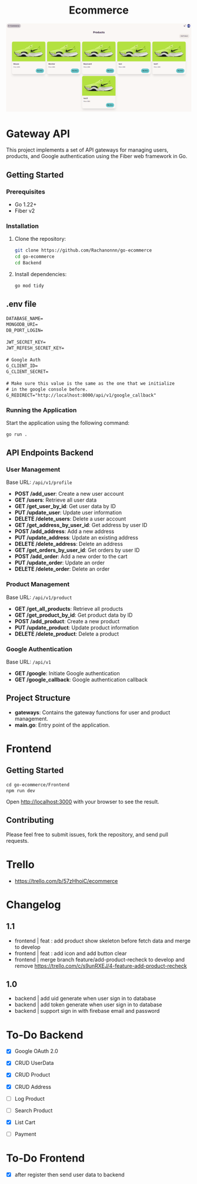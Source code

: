 <div align="center">

# Ecommerce

![alt text](example/image.png)

</div>

# Gateway API

This project implements a set of API gateways for managing users, products, and Google authentication using the Fiber web framework in Go.

## Getting Started

### Prerequisites

- Go 1.22+
- Fiber v2

### Installation

1. Clone the repository:

   ```sh
   git clone https://github.com/Rachanonnn/go-ecommerce
   cd go-ecommerce
   cd Backend
   ```

2. Install dependencies:
   ```sh
   go mod tidy
   ```

## .env file

```
DATABASE_NAME=
MONGODB_URI=
DB_PORT_LOGIN=

JWT_SECRET_KEY=
JWT_REFESH_SECRET_KEY=

# Google Auth
G_CLIENT_ID=
G_CLIENT_SECRET=

# Make sure this value is the same as the one that we initialize
# in the google console before.
G_REDIRECT="http://localhost:8000/api/v1/google_callback"
```

### Running the Application

Start the application using the following command:

```sh
go run .
```

## API Endpoints Backend

### User Management

Base URL: `/api/v1/profile`

- **POST /add_user**: Create a new user account
- **GET /users**: Retrieve all user data
- **GET /get_user_by_id**: Get user data by ID
- **PUT /update_user**: Update user information
- **DELETE /delete_users**: Delete a user account
- **GET /get_address_by_user_id**: Get address by user ID
- **POST /add_address**: Add a new address
- **PUT /update_address**: Update an existing address
- **DELETE /delete_address**: Delete an address
- **GET /get_orders_by_user_id**: Get orders by user ID
- **POST /add_order**: Add a new order to the cart
- **PUT /update_order**: Update an order
- **DELETE /delete_order**: Delete an order

### Product Management

Base URL: `/api/v1/product`

- **GET /get_all_products**: Retrieve all products
- **GET /get_product_by_id**: Get product data by ID
- **POST /add_product**: Create a new product
- **PUT /update_product**: Update product information
- **DELETE /delete_product**: Delete a product

### Google Authentication

Base URL: `/api/v1`

- **GET /google**: Initiate Google authentication
- **GET /google_callback**: Google authentication callback

## Project Structure

- **gateways**: Contains the gateway functions for user and product management.
- **main.go**: Entry point of the application.

# Frontend

## Getting Started

```
cd go-ecommerce/Frontend
npm run dev
```

Open [http://localhost:3000](http://localhost:3000) with your browser to see the result.

## Contributing

Please feel free to submit issues, fork the repository, and send pull requests.

# Trello

- https://trello.com/b/57zHhoiC/ecommerce

# Changelog

## 1.1

- frontend | feat : add product show skeleton before fetch data and merge to develop
- frontend | feat : add icon and add button clear
- frontend | merge branch feature/add-product-recheck to develop and remove https://trello.com/c/s9unRXEJ/4-feature-add-product-recheck

## 1.0

- backend | add uid generate when user sign in to database
- backend | add token generate when user sign in to database
- backend | support sign in with firebase email and password

# To-Do Backend

- [x] Google OAuth 2.0

- [x] CRUD UserData

- [x] CRUD Product

- [x] CRUD Address

- [ ] Log Product

- [ ] Search Product

- [x] List Cart

- [ ] Payment

# To-Do Frontend

- [x] after register then send user data to backend
